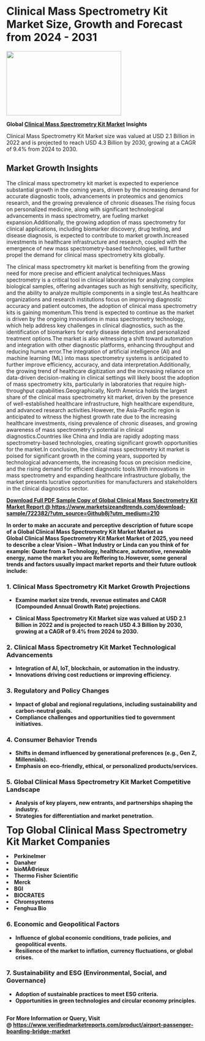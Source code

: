 <H1>Clinical Mass Spectrometry Kit Market Size, Growth and Forecast from 2024 - 2031</H1><img class="aligncenter size-medium wp-image-584254" src="https://thirdeyenews.in/wp-content/uploads/2024/09/Global-Market-Research-300x168.jpeg" alt="" width="300" height="168" /><p><strong>Global&nbsp;<a href="https://www.marketsizeandtrends.com/download-sample/722382/?utm_source=Github8j?utm_medium=210">Clinical Mass Spectrometry Kit Market</a> Insights</strong></p><p>Clinical Mass Spectrometry Kit Market size was valued at USD 2.1 Billion in 2022 and is projected to reach USD 4.3 Billion by 2030, growing at a CAGR of 9.4% from 2024 to 2030.</p><p><h2>Market Growth Insights</h2> <p>The clinical mass spectrometry kit market is expected to experience substantial growth in the coming years, driven by the increasing demand for accurate diagnostic tools, advancements in proteomics and genomics research, and the growing prevalence of chronic diseases.The rising focus on personalized medicine, along with significant technological advancements in mass spectrometry, are fueling market expansion.Additionally, the growing adoption of mass spectrometry for clinical applications, including biomarker discovery, drug testing, and disease diagnosis, is expected to contribute to market growth.Increased investments in healthcare infrastructure and research, coupled with the emergence of new mass spectrometry-based technologies, will further propel the demand for clinical mass spectrometry kits globally.</p> <p><strong><a href="#"></a></strong></p> <p>The clinical mass spectrometry kit market is benefiting from the growing need for more precise and efficient analytical techniques.Mass spectrometry is a critical tool in clinical laboratories for analyzing complex biological samples, offering advantages such as high sensitivity, specificity, and the ability to analyze multiple components in a single test.As healthcare organizations and research institutions focus on improving diagnostic accuracy and patient outcomes, the adoption of clinical mass spectrometry kits is gaining momentum.This trend is expected to continue as the market is driven by the ongoing innovations in mass spectrometry technology, which help address key challenges in clinical diagnostics, such as the identification of biomarkers for early disease detection and personalized treatment options.The market is also witnessing a shift toward automation and integration with other diagnostic platforms, enhancing throughput and reducing human error.The integration of artificial intelligence (AI) and machine learning (ML) into mass spectrometry systems is anticipated to further improve efficiency, accuracy, and data interpretation.Additionally, the growing trend of healthcare digitization and the increasing reliance on data-driven decision-making in clinical settings will likely boost the adoption of mass spectrometry kits, particularly in laboratories that require high-throughput capabilities.Geographically, North America holds the largest share of the clinical mass spectrometry kit market, driven by the presence of well-established healthcare infrastructure, high healthcare expenditure, and advanced research activities.However, the Asia-Pacific region is anticipated to witness the highest growth rate due to the increasing healthcare investments, rising prevalence of chronic diseases, and growing awareness of mass spectrometry's potential in clinical diagnostics.Countries like China and India are rapidly adopting mass spectrometry-based technologies, creating significant growth opportunities for the market.In conclusion, the clinical mass spectrometry kit market is poised for significant growth in the coming years, supported by technological advancements, the increasing focus on precision medicine, and the rising demand for efficient diagnostic tools.With innovations in mass spectrometry and expanding healthcare infrastructure globally, the market presents lucrative opportunities for manufacturers and stakeholders in the clinical diagnostics sector.</p> <p><strong><a href="#"></p><p><span class=""><strong>Download Full PDF Sample Copy of Global Clinical Mass Spectrometry Kit Market Report</strong> @ <a href="https://www.marketsizeandtrends.com/download-sample/722382/?utm_source=Github8j?utm_medium=210" target="_blank">https://www.marketsizeandtrends.com/download-sample/722382/?utm_source=Github8j?utm_medium=210</a></span></p><p>In order to make an accurate and perceptive description of future scope of a Global&nbsp;Clinical Mass Spectrometry Kit Market Market as Global&nbsp;Clinical Mass Spectrometry Kit Market Market of 2025, you need to describe a clear Vision &ndash; What Industry or Linda can you think of for example: Quote from a Technology, healthcare, automotive, renewable energy, name the market you are Reffering to.However, some general trends and factors usually impact market reports and their future outlook include:</p><h3>1.&nbsp;<strong>Clinical Mass Spectrometry Kit Market Growth Projections</strong></h3><ul><li>Examine market size trends, revenue estimates and CAGR (Compounded Annual Growth Rate) projections.</li><li><p>Clinical Mass Spectrometry Kit Market size was valued at USD 2.1 Billion in 2022 and is projected to reach USD 4.3 Billion by 2030, growing at a CAGR of 9.4% from 2024 to 2030.</p></li></ul><h3>2.&nbsp;<strong>Clinical Mass Spectrometry Kit Market Technological Advancements</strong></h3><ul><li>Integration of AI, IoT, blockchain, or automation in the industry.</li><li>Innovations driving cost reductions or improving efficiency.</li></ul><h3>3.&nbsp;<strong>Regulatory and Policy Changes</strong></h3><ul><li>Impact of global and regional regulations, including sustainability and carbon-neutral goals.</li><li>Compliance challenges and opportunities tied to government initiatives.</li></ul><h3>4.&nbsp;<strong>Consumer Behavior Trends</strong></h3><ul><li>Shifts in demand influenced by generational preferences (e.g., Gen Z, Millennials).</li><li>Emphasis on eco-friendly, ethical, or personalized products/services.</li></ul><h3>5.&nbsp;<strong>Global Clinical Mass Spectrometry Kit Market Competitive Landscape</strong></h3><ul><li>Analysis of key players, new entrants, and partnerships shaping the industry.</li><li>Strategies for differentiation and market penetration.</li></ul><p data-pm-slice="1 1 []"><span style="color: inherit; font-family: inherit; font-size: 25px;">Top Global Clinical Mass Spectrometry Kit Market Companies</span></p><div class="" data-test-id=""><p><li>Perkinelmer</li><li> Danaher</li><li> bioMÃ©rieux</li><li> Thermo Fisher Scientific</li><li> Merck</li><li> BGI</li><li> BIOCRATES</li><li> Chromsystems</li><li> Fenghua Bio</li></p></div><h3>6.&nbsp;<strong>Economic and Geopolitical Factors</strong></h3><ul><li>Influence of global economic conditions, trade policies, and geopolitical events.</li><li>Resilience of the market to inflation, currency fluctuations, or global crises.</li></ul><h3>7.&nbsp;<strong>Sustainability and ESG (Environmental, Social, and Governance)</strong></h3><ul><li>Adoption of sustainable practices to meet ESG criteria.</li><li>Opportunities in green technologies and circular economy principles.</li></ul><h2><strong style="font-size: 14px;">For More Information or Query, Visit @&nbsp;</strong><a style="background-color: #ffffff; font-size: 14px;" href="https://www.marketsizeandtrends.com/report/clinical-mass-spectrometry-kit-market/" target="_blank">https://www.verifiedmarketreports.com/product/airport-passenger-boarding-bridge-market</a></h2>